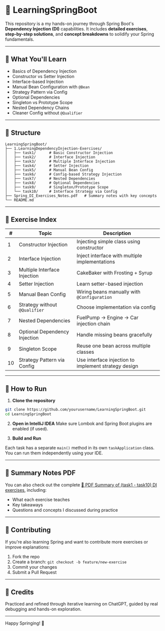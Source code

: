 # 🚀 LearningSpringBoot

This repository is a my hands-on journey through Spring Boot's **Dependency Injection (DI)** capabilities.
It includes **detailed exercises**, **step-by-step solutions**, and **concept breakdowns** to solidify your Spring fundamentals.

---

## 📜 What You'll Learn

* Basics of Dependency Injection
* Constructor vs Setter Injection
* Interface-based Injection
* Manual Bean Configuration with `@Bean`
* Strategy Pattern via Config
* Optional Dependencies
* Singleton vs Prototype Scope
* Nested Dependency Chains
* Cleaner Config without `@Qualifier`

---

## 📂 Structure

```
LearningSpringBoot/
├── 1.LearningDependencyInjection-Exercises/
│   ├── task1/      # Basic Constructor Injection
│   ├── task2/      # Interface Injection
│   ├── task3/      # Multiple Interface Injection
│   ├── task4/      # Setter Injection
│   ├── task5/      # Manual Bean Config
│   ├── task6/      # Config-based Strategy Injection
│   ├── task7/      # Nested Dependencies
│   ├── task8/      # Optional Dependencies
│   ├── task9/      # Singleton/Prototype Scope
│   └── task10/     # Interface Strategy via Config
├── Spring_DI_Exercises_Notes.pdf   # Summary notes with key concepts
└── README.md
```

---

## 📌 Exercise Index

| #  | Topic                         | Description                                          |
| -- | ----------------------------- | ---------------------------------------------------- |
| 1  | Constructor Injection         | Injecting simple class using constructor             |
| 2  | Interface Injection           | Inject interface with multiple implementations       |
| 3  | Multiple Interface Injection  | CakeBaker with Frosting + Syrup                      |
| 4  | Setter Injection              | Learn setter-based injection                         |
| 5  | Manual Bean Config            | Wiring beans manually with `@Configuration`          |
| 6  | Strategy without `@Qualifier` | Choose implementation via config                     |
| 7  | Nested Dependencies           | FuelPump → Engine → Car injection chain              |
| 8  | Optional Dependency Injection | Handle missing beans gracefully                      |
| 9  | Singleton Scope               | Reuse one bean across multiple classes               |
| 10 | Strategy Pattern via Config   | Use interface injection to implement strategy design |

---

## 💠 How to Run

1. **Clone the repository**

```bash
git clone https://github.com/yourusername/LearningSpringBoot.git
cd LearningSpringBoot
```

2. **Open in IntelliJ IDEA**
   Make sure Lombok and Spring Boot plugins are enabled (if used).

3. **Build and Run**

Each task has a separate `main()` method in its own `taskApplication` class.
You can run them independently using your IDE.

---

## 📒 Summary Notes PDF

You can also check out the complete [📄 PDF Summary of (task1 - task10) DI exercises](./SummaryNotes.pdf), including:

* What each exercise teaches
* Key takeaways
* Questions and concepts I discussed during practice

---

## 🤝 Contributing

If you're also learning Spring and want to contribute more exercises or improve explanations:

1. Fork the repo
2. Create a branch: `git checkout -b feature/new-exercise`
3. Commit your changes
4. Submit a Pull Request

---

## 🧠 Credits

Practiced and refined through iterative learning on ChatGPT, guided by real debugging and hands-on exploration.

---

Happy Springing! 🌱
